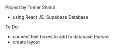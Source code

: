 

Project by Tomer Shmul
- using React JS, Supabase Database

To Do:
- connect text boxes to add to database feature
- create layout